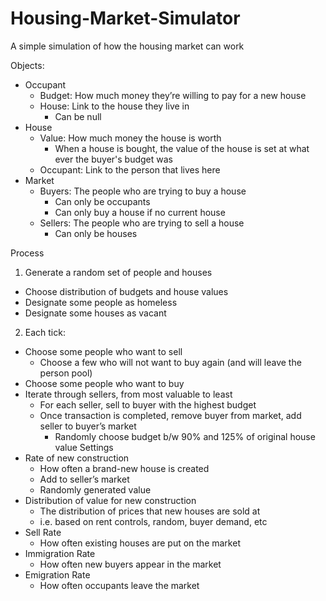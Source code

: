 # Housing-Market-Simulator
A simple simulation of how the housing market can work

Objects:
- Occupant
  - Budget: How much money they’re willing to pay for a new house
  - House: Link to the house they live in
    - Can be null
- House
  - Value: How much money the house is worth
    - When a house is bought, the value of the house is set at what ever the buyer's budget was
  - Occupant: Link to the person that lives here
- Market
  - Buyers: The people who are trying to buy a house
    - Can only be occupants
    - Can only buy a house if no current house
  - Sellers: The people who are trying to sell a house
    - Can only be houses

Process
1. Generate a random set of people and houses
- Choose distribution of budgets and house values
- Designate some people as homeless
- Designate some houses as vacant
2.	Each tick:
- Choose some people who want to sell
  - Choose a few who will not want to buy again (and will leave the person pool)
- Choose some people who want to buy
- Iterate through sellers, from most valuable to least
  - For each seller, sell to buyer with the highest budget
  - Once transaction is completed, remove buyer from market, add seller to buyer’s market
    - Randomly choose budget b/w 90% and 125% of original house value
Settings
- Rate of new construction
  - How often a brand-new house is created
  - Add to seller’s market
  - Randomly generated value
- Distribution of value for new construction
  - The distribution of prices that new houses are sold at
  - i.e. based on rent controls, random, buyer demand, etc
- Sell Rate
  - How often existing houses are put on the market
- Immigration Rate
  - How often new buyers appear in the market
- Emigration Rate
  - How often occupants leave the market
